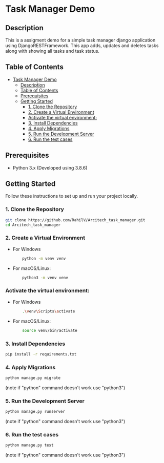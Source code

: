 # Task Manager Demo

## Description

This is a assigment demo for a simple task manager django application using DjangoRESTFramework.
This app adds, updates and deletes tasks along with showing all tasks and task status.

## Table of Contents

- [Task Manager Demo](#task-manager-demo)
  - [Description](#description)
  - [Table of Contents](#table-of-contents)
  - [Prerequisites](#prerequisites)
  - [Getting Started](#getting-started)
    - [1. Clone the Repository](#1-clone-the-repository)
    - [2. Create a Virtual Environment](#2-create-a-virtual-environment)
    - [Activate the virtual environment:](#activate-the-virtual-environment)
    - [3. Install Dependencies](#3-install-dependencies)
    - [4. Apply Migrations](#4-apply-migrations)
    - [5. Run the Development Server](#5-run-the-development-server)
    - [6. Run the test cases](#6-run-the-test-cases)

## Prerequisites

- Python 3.x (Developed using 3.8.6)

## Getting Started

Follow these instructions to set up and run your project locally.

### 1. Clone the Repository

```bash
git clone https://github.com/RahilV/Arcitech_task_manager.git
cd Arcitech_task_manager
```

### 2. Create a Virtual Environment

- For Windows
    ```bash
        python -m venv venv
    ```
- For macOS/Linux:
    ```bash
        python3 -m venv venv
    ```

### Activate the virtual environment:

- For Windows
    ```bash
        .\venv\Scripts\activate
    ```
- For macOS/Linux:
    ```bash
        source venv/bin/activate
    ```

### 3. Install Dependencies

```bash
pip install -r requirements.txt
```

### 4. Apply Migrations

```bash
python manage.py migrate
```
(note if "python" command doesn't work use "python3")

### 5. Run the Development Server
```bash
python manage.py runserver
```
(note if "python" command doesn't work use "python3")

### 6. Run the test cases
```bash
python manage.py test
```
(note if "python" command doesn't work use "python3")